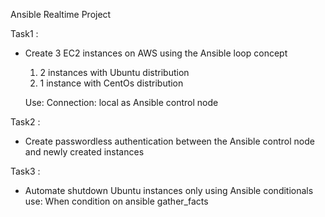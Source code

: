 Ansible Realtime Project

Task1 : 
- Create 3 EC2 instances on AWS using the Ansible loop concept
   1. 2 instances with Ubuntu distribution 
   2. 1 instance with CentOs distribution

   Use: Connection: local as Ansible control node 

Task2 :
- Create passwordless authentication between the Ansible control node and newly created instances

Task3 : 
- Automate shutdown Ubuntu instances only using Ansible conditionals
  use: When condition on ansible gather_facts
